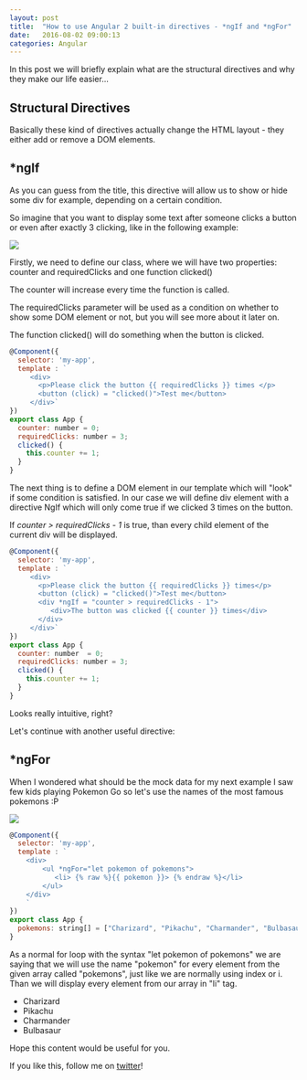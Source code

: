 ```yaml
---
layout: post
title:  "How to use Angular 2 built-in directives - *ngIf and *ngFor"
date:   2016-08-02 09:00:13
categories: Angular
---
```


In this post we will briefly explain what are the structural directives and why they make our life easier...

## Structural Directives

Basically these kind of directives actually change the HTML layout - they either add or remove a DOM elements.

## *ngIf

As you can guess from the title, this directive will allow us to show or hide some div for example, depending on a certain condition.

So imagine that you want to display some text after someone clicks a button or even after exactly 3 clicking, like in the following example:

<img src="{{ site.baseurl }}/images/2016-08-02_17-20-16.gif">




Firstly, we need to define our class, where we will have two properties: counter and requiredClicks and one function clicked()

The counter will increase every time the function is called.

The requiredClicks parameter will be used as a condition on whether to show some DOM element or not, but you will see more about it later on.

The function clicked() will do something when the button is clicked.

~~~ js
@Component({
  selector: 'my-app',
  template : `
     <div>
       <p>Please click the button {{ requiredClicks }} times </p>
       <button (click) = "clicked()">Test me</button>
     </div>`
})
export class App {
  counter: number = 0;
  requiredClicks: number = 3;
  clicked() {
    this.counter += 1;
  }
}
~~~

The next thing is to define a DOM element in our template which will "look" if some condition is satisfied. In our case we will define div element with a directive NgIf which will only come true if we clicked 3 times on the button.

If *counter > requiredClicks - 1* is true, than every child element of the current div will be displayed.

~~~ js
@Component({
  selector: 'my-app',
  template : `
     <div>
       <p>Please click the button {{ requiredClicks }} times</p>
       <button (click) = "clicked()">Test me</button>
       <div *ngIf = "counter > requiredClicks - 1">
          <div>The button was clicked {{ counter }} times</div>
       </div>
     </div>`
})
export class App {
  counter: number  = 0;
  requiredClicks: number = 3;
  clicked() {
    this.counter += 1;
  }
}
~~~

Looks really intuitive, right?

Let's continue with another useful directive:

## *ngFor

When I wondered what should be the mock data for my next example I saw few kids playing Pokemon Go so let's use the names of the most famous pokemons :P

<img src="{{ site.baseurl }}/images/capture.jpg">

~~~ js
@Component({
  selector: 'my-app',
  template : `
	<div>
	    <ul *ngFor="let pokemon of pokemons">
	       <li> {% raw %}{{ pokemon }}> {% endraw %}</li>
	    </ul>
	</div>
	`
})
export class App {
  pokemons: string[] = ["Charizard", "Pikachu", "Charmander", "Bulbasaur"];
}
~~~

As a normal for loop with the syntax "let pokemon of pokemons" we are saying that we will use the name "pokemon" for every element from the given array called "pokemons", just like we are normally using index or i. Than we will display every element from our array in "li" tag.

* Charizard
* Pikachu
* Charmander
* Bulbasaur

Hope this content would be useful for you.

If you like this, follow me on [twitter](https://twitter.com/lili_vs)!